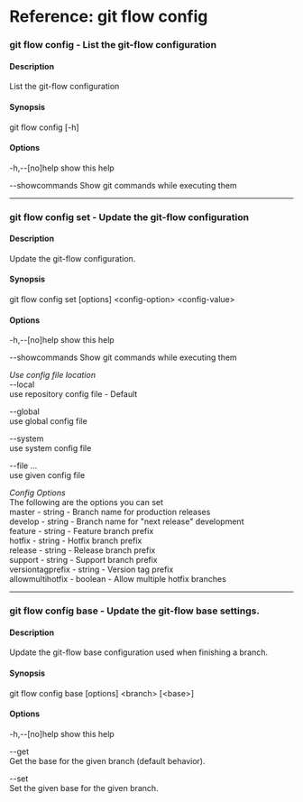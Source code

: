 # Reference: git flow config

### git flow config - List the git-flow configuration

#### Description
 List the git-flow configuration

#### Synopsis
git flow config [-h]

#### Options
-h,--[no]help
show this help

--showcommands
Show git commands while executing them

---

### git flow config set - Update the git-flow configuration

#### Description
Update the git-flow configuration.

#### Synopsis
git flow config set [options] \<config-option\> \<config-value\> 

#### Options
-h,--[no]help
show this help

--showcommands
Show git commands while executing them

*Use config file location*  
--local  
use repository config file - Default  

--global  
use global config file  

--system  
use system config file  

--file ...  
use given config file  


*Config Options*  
The following are the options you can set  
master			 - string  - Branch name for production releases  
develop			 - string  - Branch name for "next release" development  
feature			 - string  - Feature branch prefix  
hotfix			 - string  - Hotfix branch prefix  
release			 - string  - Release branch prefix  
support			 - string  - Support branch prefix  
versiontagprefix - string  - Version tag prefix  
allowmultihotfix - boolean - Allow multiple hotfix branches

---

### git flow config base - Update the git-flow base settings.

#### Description
Update the git-flow base configuration used when finishing a branch.

#### Synopsis
git flow config base [options] \<branch\> [\<base\>] 

#### Options
-h,--[no]help
show this help

--get  
Get the base for the given branch (default behavior).

--set   
Set the given base for the given branch.
